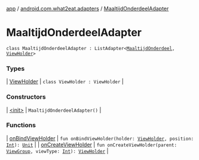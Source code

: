 [app](../../index.md) / [android.com.what2eat.adapters](../index.md) / [MaaltijdOnderdeelAdapter](./index.md)

# MaaltijdOnderdeelAdapter

`class MaaltijdOnderdeelAdapter : ListAdapter<`[`MaaltijdOnderdeel`](../../android.com.what2eat.model/-maaltijd-onderdeel/index.md)`, `[`ViewHolder`](-view-holder/index.md)`>`

### Types

| [ViewHolder](-view-holder/index.md) | `class ViewHolder : ViewHolder` |

### Constructors

| [&lt;init&gt;](-init-.md) | `MaaltijdOnderdeelAdapter()` |

### Functions

| [onBindViewHolder](on-bind-view-holder.md) | `fun onBindViewHolder(holder: `[`ViewHolder`](-view-holder/index.md)`, position: `[`Int`](https://kotlinlang.org/api/latest/jvm/stdlib/kotlin/-int/index.html)`): `[`Unit`](https://kotlinlang.org/api/latest/jvm/stdlib/kotlin/-unit/index.html) |
| [onCreateViewHolder](on-create-view-holder.md) | `fun onCreateViewHolder(parent: `[`ViewGroup`](https://developer.android.com/reference/android/view/ViewGroup.html)`, viewType: `[`Int`](https://kotlinlang.org/api/latest/jvm/stdlib/kotlin/-int/index.html)`): `[`ViewHolder`](-view-holder/index.md) |

